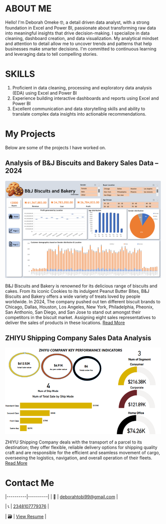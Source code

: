# ABOUT ME

Hello! I'm Deborah Omeke 🤓, a detail driven data analyst, with a strong foundation in Excel and Power BI, passionate about transforming raw data into meaningful insights that drive decision-making. I specialize in data cleaning, dashboard creation, and data visualization. My analytical mindset and attention to detail allow me to uncover trends and patterns that help businesses make smarter decisions. I'm committed to continuous learning and leveraging data to tell compelling stories.

# SKILLS

1. Proficient in data cleaning, processing and exploratory data analysis (EDA) using Excel and Power BI
2. Experience building interactive dashboards and reports using Excel and Power BI
3. Excellent communication and data storytelling skills and ability to translate complex data insights into actionable recommendations.

# My Projects

Below are some of the projects I have worked on.

## Analysis of B&J Biscuits and Bakery Sales Data – 2024

![B&J Biscuits and Bakery Dashboard](B&J_Biscuits_and_Bakery_Home_Page.png)	

B&J Biscuits and Bakery is renowned for its delicious range of biscuits and cakes. From its iconic Cookies to its
indulgent Peanut Butter Bites, B&J Biscuits and Bakery offers a wide variety of treats loved by people worldwide.
In 2024, The company pushed out ten different biscuit brands to Chicago, Dallas, Houston, Los Angeles, New York,
Philadelphia, Pheonix, San Anthonio, San Diego, and San Jose to stand out amongst their competitors in the biscuit
market. Assigning eight sales representatives to deliver the sales of products in these locations.
[Read More](B&J_Biscuits_and_Bakery_Data_Report.pdf)


## ZHIYU Shipping Company Sales Data Analysis

![ZHIYU Shipping Company Dashboard](Zhiyu_dashboard.png)	

ZHIYU Shipping Company deals with the transport of a parcel to its destination; they offer flexible, reliable delivery options for shipping quality craft and are responsible for the efficient and seamless movement of cargo, overseeing the logistics, navigation, and overall operation of their fleets.
[Read More](ZHIYU_Shipping_Company_Documentation.pdf)


# Contact Me

|----------|----------|
| 📩   |   [deborahtobi99@gmail.com](mailto:deborahtobi99@gmail.com)  	 | 	

| 📞   |   [2348107779376](https://wa.me/2348107779376)  	  	 |

| 🗃️	| 	[View Resume](my_resume.pdf)				  				 |		





